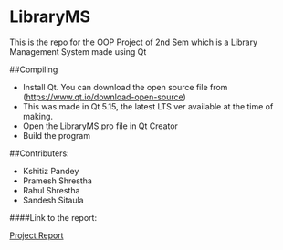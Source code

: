 # LibraryMS
This is the repo for the OOP Project of 2nd Sem which is a Library Management System made using Qt
    

##Compiling

- Install Qt. You can download the open source file from (https://www.qt.io/download-open-source)
- This was made in Qt 5.15, the latest LTS ver available at the time of making.
- Open the LibraryMS.pro file in Qt Creator
- Build the program


##Contributers:

* Kshitiz Pandey
* Pramesh Shrestha
* Rahul Shrestha
* Sandesh Sitaula
   
####Link to the report:

[Project Report](./Final-Report-on-LibraryMS.pdf)
